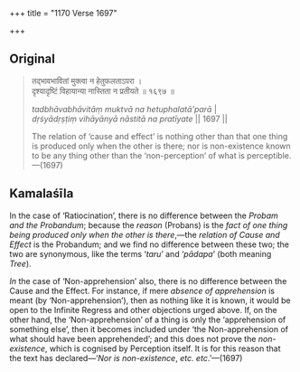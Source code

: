 +++
title = "1170 Verse 1697"

+++
## Original 
>
> तद्भावभावितां मुक्त्वा न हेतुफलताऽपरा ।  
> दृश्यादृष्टिं विहायान्या नास्तिता न प्रतीयते ॥ १६९७ ॥ 
>
> *tadbhāvabhāvitāṃ muktvā na hetuphalatā'parā* \|  
> *dṛśyādṛṣṭiṃ vihāyānyā nāstitā na pratīyate* \|\| 1697 \|\| 
>
> The relation of ‘cause and effect’ is nothing other than that one thing is produced only when the other is there; nor is non-existence known to be any thing other than the ‘non-perception’ of what is perceptible.—(1697)



## Kamalaśīla

In the case of ‘Ratiocination’, there is no difference between the *Probam and the Probandum*; because the *reason* (Probans) is the *fact of one thing being produced only when the other is there*,—the *relation of Cause and Effect* is the Probandum; and we find no difference between these two; the two are synonymous, like the terms ‘*taru*’ and ‘*pādapa*’ (both meaning *Tree*).

*In* the case of ‘Non-apprehension’ also, there is no difference between the Cause and the Effect. For instance, if mere *absence of apprehension* is meant (by ‘Non-apprehension’), then as nothing like it is known, it would be open to the Infinite Regress and other objections urged above. If, on the other hand, the ‘Non-apprehension’ of a thing is only the ‘apprehension of something else’, then it becomes included under ‘the Non-apprehension of what should have been apprehended’; and this does not prove the *non-existence*, which is cognised by Perception itself. It is for this reason that the text has declared—‘*Nor is non-existence*, *etc. etc*.’—(1697)


